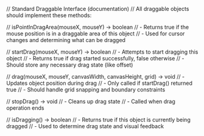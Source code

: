 // Standard Draggable Interface (documentation)
// All draggable objects should implement these methods:

// isPointInDragArea(mouseX, mouseY) -> boolean
//   - Returns true if the mouse position is in a draggable area of this object
//   - Used for cursor changes and determining what can be dragged

// startDrag(mouseX, mouseY) -> boolean
//   - Attempts to start dragging this object
//   - Returns true if drag started successfully, false otherwise
//   - Should store any necessary drag state (like offset)

// drag(mouseX, mouseY, canvasWidth, canvasHeight, grid) -> void
//   - Updates object position during drag
//   - Only called if startDrag() returned true
//   - Should handle grid snapping and boundary constraints

// stopDrag() -> void
//   - Cleans up drag state
//   - Called when drag operation ends

// isDragging() -> boolean
//   - Returns true if this object is currently being dragged
//   - Used to determine drag state and visual feedback
